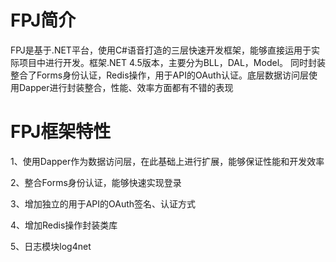 # FPJ简介
  FPJ是基于.NET平台，使用C#语音打造的三层快速开发框架，能够直接运用于实际项目中进行开发。框架.NET 4.5版本，主要分为BLL，DAL，Model。
同时封装整合了Forms身份认证，Redis操作，用于API的OAuth认证。底层数据访问层使用Dapper进行封装整合，性能、效率方面都有不错的表现

# FPJ框架特性
1、使用Dapper作为数据访问层，在此基础上进行扩展，能够保证性能和开发效率

2、整合Forms身份认证，能够快速实现登录

3、增加独立的用于API的OAuth签名、认证方式

4、增加Redis操作封装类库

5、日志模块log4net

